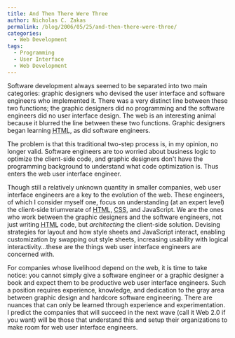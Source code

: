 ```yaml
---
title: And Then There Were Three
author: Nicholas C. Zakas
permalink: /blog/2006/05/25/and-then-there-were-three/
categories:
  - Web Development
tags:
  - Programming
  - User Interface
  - Web Development
---
```

Software development always seemed to be separated into two main categories: graphic designers who devised the user interface and software engineers who implemented it. There was a very distinct line between these two functions; the graphic designers did no programming and the software engineers did no user interface design. The web is an interesting animal because it blurred the line between these two functions. Graphic designers began learning <acronym title="Hyper Text Markup Language">HTML</acronym>, as did software engineers.

The problem is that this traditional two-step process is, in my opinion, no longer valid. Software engineers are too worried about business logic to optimize the client-side code, and graphic designers don't have the programming background to understand what code optimization is. Thus enters the web user interface engineer.

Though still a relatively unknown quantity in smaller companies, web user interface engineers are a key to the evolution of the web. These engineers, of which I consider myself one, focus on understanding (at an expert level) the client-side triumverate of <acronym title="Hyper Text Markup Language">HTML</acronym>, <acronym title="Cascading Style Sheets">CSS</acronym>, and JavaScript. We are the ones who work between the graphic designers and the software engineers, not just writing <acronym title="Hyper Text Markup Language">HTML</acronym> code, but *architecting* the client-side solution. Devising strategies for layout and how style sheets and JavaScript interact, enabling customization by swapping out style sheets, increasing usability with logical interactivity&#8230;these are the things web user interface engineers are concerned with.

For companies whose livelihood depend on the web, it is time to take notice: you cannot simply give a software engineer or a graphic designer a book and expect them to be productive web user interface engineers. Such a position requires experience, knowledge, and dedication to the gray area between graphic design and hardcore software engineering. There are nuances that can only be learned through experience and experimentation. I predict the companies that will succeed in the next wave (call it Web 2.0 if you want) will be those that understand this and setup their organizations to make room for web user interface engineers.
